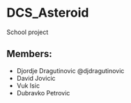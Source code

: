 # DCS_Asteroid
School project

## Members:
  - Djordje Dragutinovic @djdragutinovic
  - David Jovicic
  - Vuk Isic
  - Dubravko Petrovic
